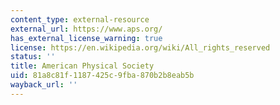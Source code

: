 ```yaml
---
content_type: external-resource
external_url: https://www.aps.org/
has_external_license_warning: true
license: https://en.wikipedia.org/wiki/All_rights_reserved
status: ''
title: American Physical Society
uid: 81a8c81f-1187-425c-9fba-870b2b8eab5b
wayback_url: ''
---
```

